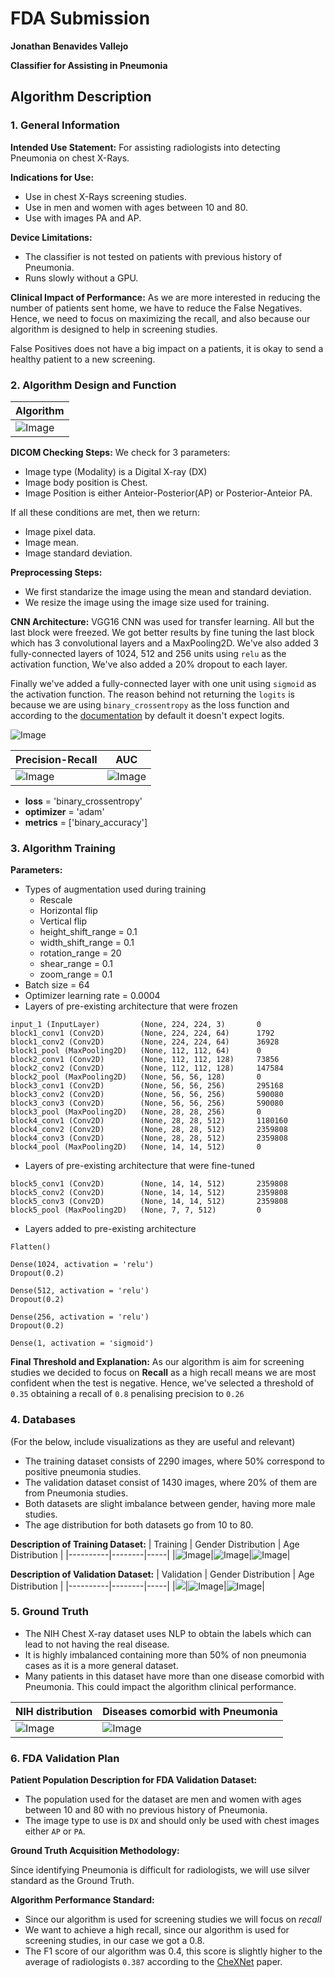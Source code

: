 
# FDA  Submission

**Jonathan Benavides Vallejo**

**Classifier for Assisting in Pneumonia**

## Algorithm Description 

### 1. General Information

**Intended Use Statement:** 
For assisting radiologists into detecting Pneumonia on chest X-Rays.

**Indications for Use:**
* Use in chest X-Rays screening studies.
* Use in men and women with ages between 10 and 80.
* Use with images PA and AP.

**Device Limitations:**
* The classifier is not tested on patients with previous history of Pneumonia.
* Runs slowly without a GPU.

**Clinical Impact of Performance:**
As we are more interested in reducing the number of patients sent home, we have to reduce the False Negatives. Hence, we need to focus on maximizing the recall, and also because our algorithm is designed to help in screening studies. 

False Positives does not have a big impact on a patients, it is okay to send a healthy patient to a new screening.


### 2. Algorithm Design and Function
|Algorithm|
|----|
|![Image](https://github.com/jb-apps/Udacity-Pneumonia-Detection-From-Chest-X-Rays/blob/main/assets/Algorithm.png)|

**DICOM Checking Steps:**
We check for 3 parameters:
- Image type (Modality) is a Digital X-ray (DX)
- Image body position is Chest.
- Image Position is either Anteior-Posterior(AP) or Posterior-Anteior PA.

If all these conditions are met, then we return:
- Image pixel data.
- Image mean.
- Image standard deviation.

**Preprocessing Steps:**
- We first standarize the image using the mean and standard deviation.
- We resize the image using the image size used for training.
    
**CNN Architecture:**
VGG16 CNN was used for transfer learning. All but the last block were freezed.
We got better results by fine tuning the last block which has 3 convolutional layers and a MaxPooling2D.
We've also added 3 fully-connected layers of 1024, 512 and 256 units using `relu` as the activation function,
We've also added a 20% dropout to each layer.

Finally we've added a fully-connected layer with one unit using `sigmoid` as the activation function. The reason behind not returning the `logits` is because we are using `binary_crossentropy` as the loss function and according to the [documentation](https://keras.io/api/losses/probabilistic_losses/#binary_crossentropy-function) by default it doesn't expect logits.

![Image](https://github.com/jb-apps/Udacity-Pneumonia-Detection-From-Chest-X-Rays/blob/main/assets/download.png)

|Precision-Recall|AUC|
|------|------|
|![Image](https://github.com/jb-apps/Udacity-Pneumonia-Detection-From-Chest-X-Rays/blob/main/assets/download-2.png)|![Image](https://github.com/jb-apps/Udacity-Pneumonia-Detection-From-Chest-X-Rays/blob/main/assets/download-1.png)|

* **loss** = 'binary_crossentropy'
* **optimizer** = 'adam'
* **metrics** = ['binary_accuracy']

### 3. Algorithm Training

**Parameters:**
* Types of augmentation used during training
	* Rescale
	* Horizontal flip
	* Vertical flip
	* height_shift_range = 0.1
	* width_shift_range = 0.1
	* rotation_range = 20
	* shear_range = 0.1
	* zoom_range = 0.1
* Batch size = 64
* Optimizer learning rate = 0.0004
* Layers of pre-existing architecture that were frozen
```
input_1 (InputLayer)         (None, 224, 224, 3)       0         
block1_conv1 (Conv2D)        (None, 224, 224, 64)      1792      
block1_conv2 (Conv2D)        (None, 224, 224, 64)      36928     
block1_pool (MaxPooling2D)   (None, 112, 112, 64)      0        
block2_conv1 (Conv2D)        (None, 112, 112, 128)     73856     
block2_conv2 (Conv2D)        (None, 112, 112, 128)     147584    
block2_pool (MaxPooling2D)   (None, 56, 56, 128)       0         
block3_conv1 (Conv2D)        (None, 56, 56, 256)       295168    
block3_conv2 (Conv2D)        (None, 56, 56, 256)       590080    
block3_conv3 (Conv2D)        (None, 56, 56, 256)       590080    
block3_pool (MaxPooling2D)   (None, 28, 28, 256)       0         
block4_conv1 (Conv2D)        (None, 28, 28, 512)       1180160   
block4_conv2 (Conv2D)        (None, 28, 28, 512)       2359808   
block4_conv3 (Conv2D)        (None, 28, 28, 512)       2359808   
block4_pool (MaxPooling2D)   (None, 14, 14, 512)       0        
```
* Layers of pre-existing architecture that were fine-tuned
```
block5_conv1 (Conv2D)        (None, 14, 14, 512)       2359808
block5_conv2 (Conv2D)        (None, 14, 14, 512)       2359808
block5_conv3 (Conv2D)        (None, 14, 14, 512)       2359808   
block5_pool (MaxPooling2D)   (None, 7, 7, 512)         0
```
* Layers added to pre-existing architecture
```
Flatten()

Dense(1024, activation = 'relu')
Dropout(0.2)

Dense(512, activation = 'relu')
Dropout(0.2)
    
Dense(256, activation = 'relu')
Dropout(0.2)

Dense(1, activation = 'sigmoid')
```

**Final Threshold and Explanation:**
As our algorithm is aim for screening studies we decided to focus on **Recall** as a high recall means we are most confident when the test is negative. Hence, we've selected a threshold of `0.35` obtaining a recall of `0.8` penalising precision to `0.26`

### 4. Databases
 (For the below, include visualizations as they are useful and relevant)
- The training dataset consists of 2290 images, where 50% correspond to positive pneumonia studies.
- The validation dataset consist of 1430 images, where 20% of them are from Pneumonia studies.
- Both datasets are slight imbalance between gender, having more male studies.
- The age distribution for both datasets go from 10 to 80.

**Description of Training Dataset:** 
| Training | Gender Distribution | Age Distribution |
|----------|--------|-----|
|![Image](https://github.com/jb-apps/Udacity-Pneumonia-Detection-From-Chest-X-Rays/blob/main/assets/training_dataset.png)|![Image](https://github.com/jb-apps/Udacity-Pneumonia-Detection-From-Chest-X-Rays/blob/main/assets/training_dataset_gender.png)|![Image](https://github.com/jb-apps/Udacity-Pneumonia-Detection-From-Chest-X-Rays/blob/main/assets/training_age_distribution.png)|

**Description of Validation Dataset:** 
| Validation | Gender Distribution | Age Distribution |
|----------|--------|-----|
|![](https://github.com/jb-apps/Udacity-Pneumonia-Detection-From-Chest-X-Rays/blob/main/assets/validation_dataset.png)|![Image](https://github.com/jb-apps/Udacity-Pneumonia-Detection-From-Chest-X-Rays/blob/main/assets/validation_gender_distribution.png)|![Image](https://github.com/jb-apps/Udacity-Pneumonia-Detection-From-Chest-X-Rays/blob/main/assets/validation_age_distribution.png)|

### 5. Ground Truth
- The NIH Chest X-ray dataset uses NLP to obtain the labels which can lead to not having the real disease.
- It is highly imbalanced containing more than 50% of non pneumonia cases as it is a more general dataset.
- Many patients in this dataset have more than one disease comorbid with Pneumonia. This could impact the algorithm clinical performance.

| NIH distribution | Diseases comorbid with Pneumonia |
|------------------|------------------|
|![Image](https://github.com/jb-apps/Udacity-Pneumonia-Detection-From-Chest-X-Rays/blob/main/assets/NIH_distribution.png)|![Image](https://github.com/jb-apps/Udacity-Pneumonia-Detection-From-Chest-X-Rays/blob/main/assets/diseases_comorbid_with_pneumonia.png)|

### 6. FDA Validation Plan

**Patient Population Description for FDA Validation Dataset:**
- The population used for the dataset are men and women with ages between 10 and 80 with no previous history of Pneumonia. 
- The image type to use is `DX` and should only be used with chest images either `AP` or `PA`.

**Ground Truth Acquisition Methodology:**

Since identifying Pneumonia is difficult for radiologists, we will use silver standard as the Ground Truth.

**Algorithm Performance Standard:**
- Since our algorithm is used for screening studies we will focus on *recall*
- We want to achieve a high recall, since our algorithm is used for screening studies, in our case we got a 0.8.
- The F1 score of our algorithm was 0.4, this score is slightly higher to the average of radiologists `0.387`  according to the [CheXNet](https://arxiv.org/pdf/1711.05225.pdf) paper.